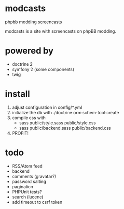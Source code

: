 # modcasts

phpbb modding screencasts

modcasts is a site with screencasts on phpBB modding.

# powered by

* doctrine 2
* symfony 2 (some components)
* twig

# install

1. adjust configuration in config/*.yml
2. initialize the db with ./doctrine orm:schem-tool:create
3. compile css with
    * sass public/style.sass public/style.css
    * sass public/backend.sass public/backend.css
4. PROFIT!

# todo

* RSS/Atom feed
* backend
* comments (gravatar?)
* password salting
* pagination
* PHPUnit tests?
* search (lucene)
* add timeout to csrf token
